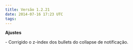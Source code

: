 ```yaml
---
title: Versão 1.2.21
date: 2014-07-16 17:23 UTC
tags:
---
```


**Ajustes**

\- Corrigido o z-index dos bullets do collapse de notificação.

